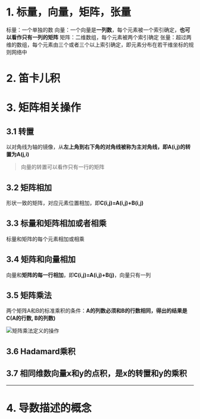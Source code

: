# 1. 标量，向量，矩阵，张量
标量：一个单独的数
向量：一个向量是**一列数**，每个元素被一个索引确定，**也可以看作只有一列的矩阵**
矩阵：二维数组，每个元素被两个索引确定
张量：超过两维的数组，每个元素由三个或者三个以上索引确定，即元素分布在若干维坐标的规则网络中


# 2. 笛卡儿积

# 3. 矩阵相关操作
## 3.1 转置
以对角线为轴的镜像，从**左上角到右下角的对角线被称为主对角线，即A(i,j)的转置为A(j,i)**
> 向量的转置可以看作只有一行的矩阵

## 3.2 矩阵相加
形状一致的矩阵，对应元素位置相加，即**C(i,j)=A(i,j)+B(i,j)**

## 3.3 标量和矩阵相加或者相乘
标量和矩阵的每个元素相加或相乘

## 3.4 矩阵和向量相加
向量和**矩阵的每一行相加**，即**C(i,j)=A(i,j)+B(j)**，向量只有一列

## 3.5 矩阵乘法
两个矩阵A和B的标准乘积的条件：**A的列数必须和B的行数相同，得出的结果是C(A的行数, B的列数)**

![矩阵乘法定义的操作](./images/ADT_vector.jpeg)


## 3.6 Hadamard乘积


## 3.7 相同维数向量x和y的点积，是x的转置和y的乘积

------
# 4. 导数描述的概念